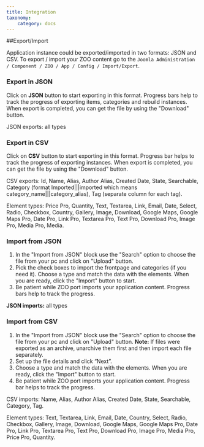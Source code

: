 ```yaml
---
title: Integration
taxonomy:
    category: docs
---
```

##Export/Import

Application instance could be exported/imported in two formats: JSON and CSV.
To export / import your ZOO content go to the `Joomla Administration / Component / ZOO / App / Config / Import/Export`.

### Export in JSON

Click on **JSON** button to start exporting in this format. Progress bars help to track the progress of exporting items, categories and rebuild instances.
When export is completed,  you can get the file by using the "Download" button.

JSON exports: all types

### Export in CSV

Click on **CSV** button to start exporting in this format. Progress bar helps to track the progress of exporting instances. When export is completed,  you can get the file by using the "Download" button.

CSV exports: Id, Name, Alias, Author Alias, Created Date, State, Searchable, Category (format Imported|||imported which means category_name|||category_alias), Tag (separate column for each tag).

Element types: Price Pro, Quantity, Text, Textarea, Link,  Email, Date, Select, Radio,  Checkbox, Country, Gallery,  Image,  Download,  Google Maps,  Google Maps Pro, Date Pro, Link Pro,  Textarea Pro, Text Pro, Download Pro, Image Pro, Media Pro, Media.

### Import from JSON

1. In the "Import from JSON" block use the "Search" option to choose the file from your pc and click on "Upload" button.
2. Pick the check boxes to import the frontpage and categories (if you need it). Choose a type and match the data with the elements. When you are ready, click the "Import" button to start.
3. Be patient while ZOO port imports your application content.  Progress bars help to track the progress.

**JSON imports:** all types

### Import from CSV

1. In the "Import from JSON" block use the "Search" option to choose the file from your pc and click on "Upload" button.
**Note:** If files were exported as an archive, unarchive them first and then import each file separately.
2. Set up the file details and click “Next”.
3. Choose a type and match the data with the elements. When you are ready, click the "Import" button to start.
4. Be patient while ZOO port imports your application content.  Progress bar helps to track the progress.

CSV  imports: Name, Alias, Author Alias, Created Date, State, Searchable, Category, Tag.

Element types: Text, Textarea, Link, Email, Date, Country, Select, Radio, Checkbox, Gallery,  Image, Download, Google Maps, Google Maps Pro, Date Pro, Link Pro, Textarea Pro, Text Pro, Download Pro, Image Pro, Media Pro, Price Pro, Quantity.
